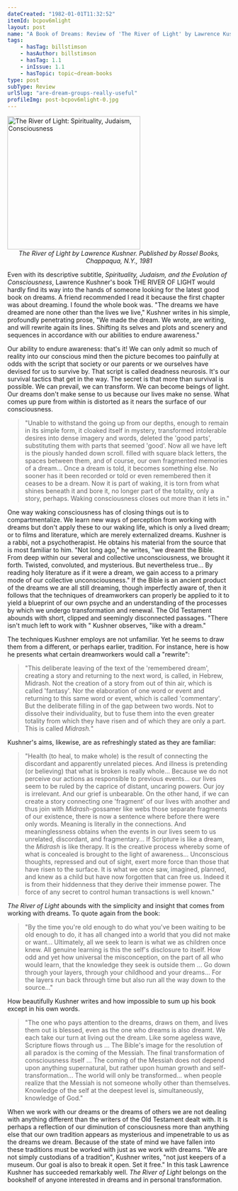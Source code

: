 ```yaml
---
dateCreated: "1982-01-01T11:32:52"
itemId: bcpov6mlight
layout: post
name: "A Book of Dreams: Review of 'The River of Light' by Lawrence Kushner"
tags:
    - hasTag: billstimson
    - hasAuthor: billstimson
    - hasTag: 1.1
    - inIssue: 1.1
    - hasTopic: topic~dream-books
type: post
subType: Review
urlSlug: "are-dream-groups-really-useful"
profileImg: post-bcpov6mlight-0.jpg
---
```


<a href="https://www.goodreads.com/book/show/2197141.The_River_of_Light">
<img src="../images/post-bcpov6mlight-0.jpg" width="300px" height="auto" alt="The River of Light: Spirituality, Judaism, Consciousness"/>
</a>
<!--nopreview--><div style="text-align:center"><i>The River of Light by Lawrence Kushner. Published by Rossel Books, Chappaqua, N.Y., 1981</i></div><!--/nopreview-->

Even with its descriptive subtitle, _Spirituality, Judaism, and the Evolution of Consciousness_, Lawrence Kushner's book THE RIVER OF LIGHT would hardly find its way into the hands of someone looking for the latest good book on dreams. A friend recommended I read it because the first chapter was about dreaming. I found the whole book was. "The dreams we have dreamed are none other than the lives we live," Kushner writes in his simple, profoundly penetrating prose, "We made the dream. We wrote, are writing, and will rewrite again its lines. Shifting its selves and plots and scenery and sequences in accordance with our abilities to endure awareness."

Our ability to endure awareness: that's it! We can only admit so much of reality into our conscious mind then the picture becomes too painfully at odds with the script that society or our parents or we ourselves have devised for us to survive by. That script is called deadness neurosis. It's our survival tactics that get in the way. The secret is that more than survival is possible. We can prevail, we can transform. We can become beings of light. Our dreams don't make sense to us because our lives make no sense. What comes up pure from within is distorted as it nears the surface of our consciousness.

> "Unable to withstand the going up from our depths, enough to remain in its simple form, it cloaked itself in mystery, transformed intolerable desires into dense imagery and words, deleted the 'good parts', substituting them with parts that seemed 'good'. Now all we have left is the piously handed down scroll. filled with square black letters, the spaces between them, and of course, our own fragmented memories of a dream... Once a dream is told, it becomes something else. No sooner has it been recorded or told or even remembered then it ceases to be a dream. Now it is part of waking, it is torn from what shines beneath it and bore it, no longer part of the totality, only a story, perhaps. Waking consciousness closes out more than it lets in."

One way waking consciousness has of closing things out is to compartmentalize. We learn new ways of perception from working with dreams but don't apply these to our waking life, which is only a lived dream; or to films and literature, which are merely externalized dreams. Kushner is a rabbi, not a psychotherapist. He obtains his material from the source that is most familiar to him. "Not long ago," he writes, "we dreamt the Bible. From deep within our several and collective unconsciousness, we brought it forth. Twisted, convoluted, and mysterious. But nevertheless true... By reading holy literature as if it were a dream, we gain access to a primary mode of our collective unconsciousness." If the Bible is an ancient product of the dreams we are all still dreaming, though imperfectly aware of, then it follows that the techniques of dreamworkers can properly be applied to it to yield a blueprint of our own psyche and an understanding of the processes by which we undergo transformation and renewal. The Old Testament abounds with short, clipped and seemingly disconnected passages. "There isn't much left to work with " Kushner observes, "like with a dream."

The techniques Kushner employs are not unfamiliar. Yet he seems to draw them from a different, or perhaps earlier, tradition. For instance, here is how he presents what certain dreamworkers would call a "rewrite":

> "This deliberate leaving of the text of the 'remembered dream', creating a story and returning to the next word, is called, in Hebrew, Midrash. Not the creation of a story from out of thin air, which is called 'fantasy'. Nor the elaboration of one word or event and returning to this same word or event, which is called 'commentary'. But the deliberate filling in of the gap between two words. Not to dissolve their individuality, but to fuse them into the even greater totality from which they have risen and of which they are only a part. This is called _Midrash._"

Kushner's aims, likewise, are as refreshingly stated as they are familiar:

> "Health (to heal, to make whole) is the result of connecting the discordant and apparently unrelated pieces. And illness is pretending (or believing) that what is broken is really whole... Because we do not perceive our actions as responsible to previous events... our lives seem to be ruled by the caprice of distant, uncaring powers. Our joy is irrelevant. And our grief is unbearable. On the other hand, if we can create a story connecting one 'fragment' of our lives with another and thus join with _Midrash_-gossamer like webs those separate fragments of our existence, there is now a sentence where before there were only words. Meaning is literally in the connections. And meaninglessness obtains when the events in our lives seem to us unrelated, discordant, and fragmentary... If Scripture is like a dream, the _Midrash_ is like therapy. It is the creative process whereby some of what is concealed is brought to the light of awareness... Unconscious thoughts, repressed and out of sight, exert more force than those that have risen to the surface. It is what we once saw, imagined, planned, and knew as a child but have now forgotten that can free us. Indeed it is from their hiddenness that they derive their immense power. The force of any secret to control human transactions is well known."

_The River of Light_ abounds with the simplicity and insight that comes from working with dreams. To quote again from the book:

> "By the time you're old enough to do what you've been waiting to be old enough to do, it has all changed into a world that you did not make or want... Ultimately, all we seek to learn is what we as children once knew. All genuine learning is this the self's disclosure to itself. How odd and yet how universal the misconception, on the part of all who would learn, that the knowledge they seek is outside them ... Go down through your layers, through your childhood and your dreams... For the layers run back through time but also run all the way down to the source..."

How beautifully Kushner writes and how impossible to sum up his book except in his own words.

> "The one who pays attention to the dreams, draws on them, and lives them out is blessed, even as the one who dreams is also dreamt. We each take our turn at living out the dream. Like some ageless wave, Scripture flows through us ... The Bible's image for the resolution of all paradox is the coming of the Messiah. The final transformation of consciousness itself ... The coming of the Messiah does not depend upon anything supernatural, but rather upon human growth and self-transformation... The world will only be transformed... when people realize that the Messiah is not someone wholly other than themselves. Knowledge of the self at the deepest level is, simultaneously, knowledge of God."

When we work with our dreams or the dreams of others we are not dealing with anything different than the writers of the Old Testament dealt with. It is perhaps a reflection of our diminution of consciousness more than anything else that our own tradition appears as mysterious and impenetrable to us as the dreams we dream. Because of the state of mind we have fallen into these traditions must be worked with just as we work with dreams. "We are not simply custodians of a tradition", Kushner writes, "not just keepers of a museum. Our goal is also to break it open. Set it free." In this task Lawrence Kushner has succeeded remarkably well. _The River of Light_ belongs on the bookshelf of anyone interested in dreams and in personal transformation.

